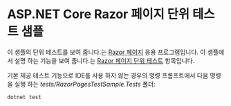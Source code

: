 # <a name="aspnet-core-razor-pages-unit-tests-sample"></a>ASP.NET Core Razor 페이지 단위 테스트 샘플

이 샘플의 단위 테스트를 보여 줍니다.는 [Razor 페이지](https://docs.microsoft.com/aspnet/core/mvc/razor-pages) 응용 프로그램입니다. 이 샘플에서 설명 하는 기능을 보여 줍니다.는 [Razor 페이지 단위 테스트](https://docs.microsoft.com/aspnet/core/test/razor-pages-tests) 항목입니다.

기본 제공 테스트 기능으로 IDE를 사용 하지 않는 경우의 명령 프롬프트에서 다음 명령을 실행 하는 *tests/RazorPagesTestSample.Tests* 폴더:

```console
dotnet test
```
